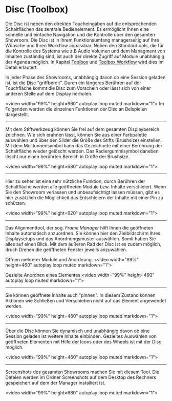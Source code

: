 # Disc (Toolbox)



Die Disc ist neben den direkten Toucheingaben auf die entsprechenden Schaltflächen das zentrale Bedienelement. Es ermöglicht Ihnen eine schnelle und einfache Navigation und die Kontrolle über den gesamten Showroom. Die Disc ist in Ihrem Funktionsumfang managerseitig auf Ihre Wünsche und Ihren Workflow anpassbar. Neben den Standardtools, die für die Kontrolle des Systems wie z.B Audio Volumen und dem Managment von Inhalten zuständig sind, ist auch der direkte Zugriff auf Module unabhängig der Agenda möglich. In Kapitel [Toolbox](007_toolbox.md) und [Toolbox Workflow](052_toolboxworkflow.md) wird dies im Detail erläutert. 

In jeder Phase des Showrooms, unabhängig davon ob eine Session geladen ist, ist die Disc "griffbereit". Durch ein längeres Berühren auf der Touchfläche kommt die Disc zum Vorschein oder lässt sich von einer anderen Stelle auf dem Display herholen. 

<video width="99%" height=960" autoplay loop muted markdown="1">
      <source src="img/Showroom/Disc_Gifs/Toolbox_Get.webm" type="video/webm" markdown="1">
 </video>
Im Folgenden werden die einzelnen Funktionen der Disc an Beispielen dargestellt.


***

Mit dem Stiftwerkzeug können Sie frei auf dem gesamten Displaybereich zeichnen. Wie sich erahnen lässt, können Sie aus einer Farbpalette auswählen und über den Slider die Größe des Stifts (Brushsize) einstellen. Mit dem Mülltonnensymbol kann das Gezeichnete mit einer Berührung der Schaltfläche wieder gelöscht werden. Das Radiergummisymbol daneben löscht nur einen berührten Bereich in Größe der Brushsize.

<video width="99%" height=680" autoplay loop muted markdown="1"> 
      <source src="img/Showroom/Disc_Gifs/Toolbox_Paint_New.webm" type="video/webm" markdown="1">
 </video>
***

Hier zu sehen ist eine sehr nützliche Funktion, durch Berühren der Schaltfläche werden alle geöffneten Module bzw. Inhalte verschleiert. Wenn Sie den Showroom verlassen und unbeaufsichtigt lassen müssen, gibt es hier zusätzlich die Möglichkeit das Entschleiern der Inhalte mit einer Pin zu schützen. 

<video width="99%" height=620" autoplay loop muted markdown="1"> 
      <source src="img/Showroom/Disc_Gifs/Toolbox_Confidential.webm" type="video/webm" markdown="1">
 </video>
***

Das Alignmenttool, der sog. *Frame Manager* hilft Ihnen die geöffneten Inhalte automatisch anzuordnen. Sie können hier den Zielbildschirm Ihres Displaysetups und das Anordnungsmuster auswählen. Somit haben Sie alles auf einen Blick. Mit dem äußeren Rad der Disc ist es zudem möglich, druch Drehen die geöffneten Fenster jeweils anzuwählen.

Öffnen mehrerer Module und Anordnung.
<video width="99%" height=460" autoplay loop muted markdown="1"> 
      <source src="img/Showroom/Disc_Gifs/Toolbox_Alignment_Low_New.webm" type="video/webm" markdown="1">
 </video>

Gezielte Anordnen eines Elementes
<video width="99%" height=460" autoplay loop muted markdown="1"> 
      <source src="img/Showroom/Disc_Gifs/Toolbox_Alignment_2_Neu.webm" type="video/webm" markdown="1">
 </video>
***

Sie können geöffnete Inhalte auch "pinnen". In diesem Zustand können Aktionen wie Schließen und Verschieben nicht auf das Element angewendet werden.

<video width="99%" height=460" autoplay loop muted markdown="1"> 
      <source src="img/Showroom/Disc_Gifs/Toolbox_Pinning_Neu.webm" type="video/webm" markdown="1">
 </video>
***

Über die Disc können Sie dynamisch und unabhängig davon ob eine Session geladen ist weitere Inhalte einbinden. Gezieltes Auswählen von geöffneten Elementen mit Hilfe der Icons oder des Wheels ist mit der Disc möglich.

<video width="99%" height=460" autoplay loop muted markdown="1"> 
      <source src="img/Showroom/Disc_Gifs/Toolbox_Selection_Neu.webm" type="video/webm" markdown="1">
 </video>
***

Screenshots des gesamten Showrooms machen Sie mit diesem Tool. Die Dateien werden im Ordner Screenshots auf dem Desktop des Rechners gespeichert auf dem der Manager installiert ist. 

<video width="99%" height=680" autoplay loop muted markdown="1"> 
      <source src="img/Showroom/Disc_Gifs/Toolbox_Screenshot.webm" type="video/webm" markdown="1">
 </video>


